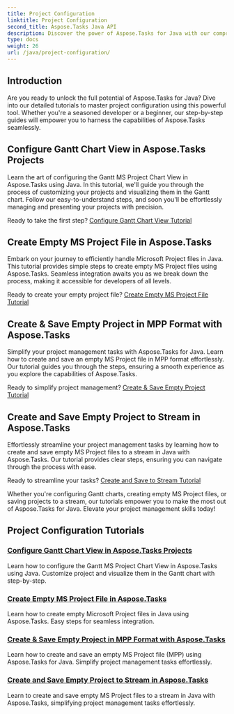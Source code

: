 ```yaml
---
title: Project Configuration
linktitle: Project Configuration
second_title: Aspose.Tasks Java API
description: Discover the power of Aspose.Tasks for Java with our comprehensive tutorials. Configure Gantt charts, create MS Project files, and streamline project management.
type: docs
weight: 26
url: /java/project-configuration/
---
```

## Introduction

Are you ready to unlock the full potential of Aspose.Tasks for Java? Dive into our detailed tutorials to master project configuration using this powerful tool. Whether you're a seasoned developer or a beginner, our step-by-step guides will empower you to harness the capabilities of Aspose.Tasks seamlessly.

## Configure Gantt Chart View in Aspose.Tasks Projects

Learn the art of configuring the Gantt MS Project Chart View in Aspose.Tasks using Java. In this tutorial, we'll guide you through the process of customizing your projects and visualizing them in the Gantt chart. Follow our easy-to-understand steps, and soon you'll be effortlessly managing and presenting your projects with precision.

Ready to take the first step? [Configure Gantt Chart View Tutorial](./configure-gantt-chart/)

## Create Empty MS Project File in Aspose.Tasks

Embark on your journey to efficiently handle Microsoft Project files in Java. This tutorial provides simple steps to create empty MS Project files using Aspose.Tasks. Seamless integration awaits you as we break down the process, making it accessible for developers of all levels.

Ready to create your empty project file? [Create Empty MS Project File Tutorial](./create-empty-project-file/)

## Create & Save Empty Project in MPP Format with Aspose.Tasks

Simplify your project management tasks with Aspose.Tasks for Java. Learn how to create and save an empty MS Project file in MPP format effortlessly. Our tutorial guides you through the steps, ensuring a smooth experience as you explore the capabilities of Aspose.Tasks.

Ready to simplify project management? [Create & Save Empty Project Tutorial](./create-save-mpp/)

## Create and Save Empty Project to Stream in Aspose.Tasks

Effortlessly streamline your project management tasks by learning how to create and save empty MS Project files to a stream in Java with Aspose.Tasks. Our tutorial provides clear steps, ensuring you can navigate through the process with ease.

Ready to streamline your tasks? [Create and Save to Stream Tutorial](./create-save-stream/)

Whether you're configuring Gantt charts, creating empty MS Project files, or saving projects to a stream, our tutorials empower you to make the most out of Aspose.Tasks for Java. Elevate your project management skills today!
## Project Configuration Tutorials
### [Configure Gantt Chart View in Aspose.Tasks Projects](./configure-gantt-chart/)
Learn how to configure the Gantt MS Project Chart View in Aspose.Tasks using Java. Customize project and visualize them in the Gantt chart with step-by-step.
### [Create Empty MS Project File in Aspose.Tasks](./create-empty-project-file/)
Learn how to create empty Microsoft Project files in Java using Aspose.Tasks. Easy steps for seamless integration.
### [Create & Save Empty Project in MPP Format with Aspose.Tasks](./create-save-mpp/)
Learn how to create and save an empty MS Project file (MPP) using Aspose.Tasks for Java. Simplify project management tasks effortlessly.
### [Create and Save Empty Project to Stream in Aspose.Tasks](./create-save-stream/)
Learn to create and save empty MS Project files to a stream in Java with Aspose.Tasks, simplifying project management tasks effortlessly.